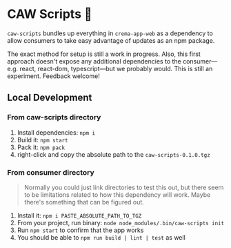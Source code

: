 # CAW Scripts 🦜

`caw-scripts` bundles up everything in `crema-app-web` as a dependency to allow consumers to take easy advantage of updates as an npm package.

The exact method for setup is still a work in progress. Also, this first approach doesn't expose any additional dependencies to the consumer—e.g. react, react-dom, typescript—but we probably would. This is still an experiment. Feedback welcome!

## Local Development

### From caw-scripts directory

1. Install dependencies: `npm i` 
2. Build it: `npm start`
3. Pack it: `npm pack`
4. right-click and copy the absolute path to the `caw-scripts-0.1.0.tgz`

### From consumer directory

> Normally you could just link directories to test this out, but there seem to be limitations related to how this dependency will work. Maybe there's something that can be figured out.

1. Install it: `npm i PASTE_ABSOLUTE_PATH_TO_TGZ` 
2. From your project, run binary: `node node_modules/.bin/caw-scripts init`
3. Run `npm start` to confirm that the app works
4. You should be able to `npm run build | lint | test` as well
